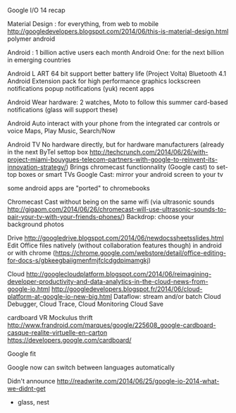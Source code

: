 Google I/O 14 recap

Material Design : for everything, from web to mobile
http://googledevelopers.blogspot.com/2014/06/this-is-material-design.html
	polymer
	android

Android : 1 billion active users each month
Android One: for the next billion in emerging countries

Android L
	ART
	64 bit support
	better battery life (Project Volta)
	Bluetooth 4.1
	Android Extension pack for high performance graphics
	lockscreen notifications
	popup notifications (yuk)
	recent apps

Android Wear
	hardware: 2 watches, Moto to follow this summer
	card-based
	notifications (glass will support these)

Android Auto
	interact with your phone from the integrated car controls or voice
	Maps, Play Music, Search/Now

Android TV
	No hardware directly, but for hardware manufacturers (already in the next ByTel settop box http://techcrunch.com/2014/06/26/with-project-miami-bouygues-telecom-partners-with-google-to-reinvent-its-innovation-strategy/)
	Brings chromecast functionnality (Google cast) to set-top boxes or smart TVs
	Google Cast: mirror your android screen to your tv

some android apps are "ported" to chromebooks

Chromecast
	Cast without being on the same wifi (via ultrasonic sounds http://gigaom.com/2014/06/26/chromecast-will-use-ultrasonic-sounds-to-pair-your-tv-with-your-friends-phones/)
	Backdrop: choose your background photos

Drive
http://googledrive.blogspot.com/2014/06/newdocssheetsslides.html
	Edit Office files natively (without collaboration features though) in android or with chrome (https://chrome.google.com/webstore/detail/office-editing-for-docs-s/gbkeegbaiigmenfmjfclcdgdpimamgkj)

Cloud
http://googlecloudplatform.blogspot.com/2014/06/reimagining-developer-productivity-and-data-analytics-in-the-cloud-news-from-google-io.html
http://googledevelopers.blogspot.fr/2014/06/cloud-platform-at-google-io-new-big.html
	Dataflow: stream and/or batch
	Cloud Debugger, Cloud Trace, Cloud Monitoring
	Cloud Save

cardboard VR
Mockulus thrift
http://www.frandroid.com/marques/google/225608_google-cardboard-casque-realite-virtuelle-en-carton
https://developers.google.com/cardboard/

Google fit


Google now can switch between languages automatically

Didn't announce
http://readwrite.com/2014/06/25/google-io-2014-what-we-didnt-get
- glass, nest
